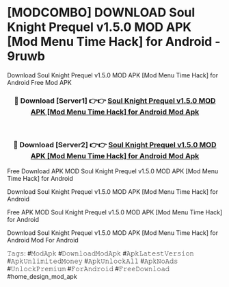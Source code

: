 # [MODCOMBO] DOWNLOAD Soul Knight Prequel v1.5.0 MOD APK [Mod Menu Time Hack] for Android - 9ruwb
Download Soul Knight Prequel v1.5.0 MOD APK [Mod Menu Time Hack] for Android Free Mod APK

<div align="center">
<h3>🔴 Download [Server1] 👉👉 <a href="https://apk-comot.site?title=Soul_Knight_Prequel_v1.5.0_MOD_APK_[Mod_Menu_Time_Hack]_for_Android">Soul Knight Prequel v1.5.0 MOD APK [Mod Menu Time Hack] for Android Mod Apk</a></h3><br>

<h3>🔴 Download [Server2] 👉👉 <a href="https://apk-comot.site?title=Soul_Knight_Prequel_v1.5.0_MOD_APK_[Mod_Menu_Time_Hack]_for_Android">Soul Knight Prequel v1.5.0 MOD APK [Mod Menu Time Hack] for Android Mod Apk</a></h3>
</div>


Free Download APK MOD Soul Knight Prequel v1.5.0 MOD APK [Mod Menu Time Hack] for Android

Download Soul Knight Prequel v1.5.0 MOD APK [Mod Menu Time Hack] for Android 

Free APK MOD Soul Knight Prequel v1.5.0 MOD APK [Mod Menu Time Hack] for Android 

Download Soul Knight Prequel v1.5.0 MOD APK [Mod Menu Time Hack] for Android Mod For Android

𝚃𝚊𝚐𝚜: #𝙼𝚘𝚍𝙰𝚙𝚔 #𝙳𝚘𝚠𝚗𝚕𝚘𝚊𝚍𝙼𝚘𝚍𝙰𝚙𝚔 #𝙰𝚙𝚔𝙻𝚊𝚝𝚎𝚜𝚝𝚅𝚎𝚛𝚜𝚒𝚘𝚗 #𝙰𝚙𝚔𝚄𝚗𝚕𝚒𝚖𝚒𝚝𝚎𝚍𝙼𝚘𝚗𝚎𝚢 #𝙰𝚙𝚔𝚄𝚗𝚕𝚘𝚌𝚔𝙰𝚕𝚕 #𝙰𝚙𝚔𝙽𝚘𝙰𝚍𝚜 #𝚄𝚗𝚕𝚘𝚌𝚔𝙿𝚛𝚎𝚖𝚒𝚞𝚖 #𝙵𝚘𝚛𝙰𝚗𝚍𝚛𝚘𝚒𝚍 #𝙵𝚛𝚎𝚎𝙳𝚘𝚠𝚗𝚕𝚘𝚊𝚍 #home_design_mod_apk